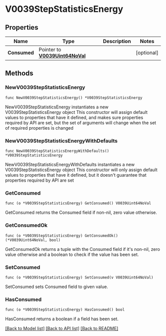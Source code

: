 # V0039StepStatisticsEnergy

## Properties

Name | Type | Description | Notes
------------ | ------------- | ------------- | -------------
**Consumed** | Pointer to [**V0039Uint64NoVal**](V0039Uint64NoVal.md) |  | [optional] 

## Methods

### NewV0039StepStatisticsEnergy

`func NewV0039StepStatisticsEnergy() *V0039StepStatisticsEnergy`

NewV0039StepStatisticsEnergy instantiates a new V0039StepStatisticsEnergy object
This constructor will assign default values to properties that have it defined,
and makes sure properties required by API are set, but the set of arguments
will change when the set of required properties is changed

### NewV0039StepStatisticsEnergyWithDefaults

`func NewV0039StepStatisticsEnergyWithDefaults() *V0039StepStatisticsEnergy`

NewV0039StepStatisticsEnergyWithDefaults instantiates a new V0039StepStatisticsEnergy object
This constructor will only assign default values to properties that have it defined,
but it doesn't guarantee that properties required by API are set

### GetConsumed

`func (o *V0039StepStatisticsEnergy) GetConsumed() V0039Uint64NoVal`

GetConsumed returns the Consumed field if non-nil, zero value otherwise.

### GetConsumedOk

`func (o *V0039StepStatisticsEnergy) GetConsumedOk() (*V0039Uint64NoVal, bool)`

GetConsumedOk returns a tuple with the Consumed field if it's non-nil, zero value otherwise
and a boolean to check if the value has been set.

### SetConsumed

`func (o *V0039StepStatisticsEnergy) SetConsumed(v V0039Uint64NoVal)`

SetConsumed sets Consumed field to given value.

### HasConsumed

`func (o *V0039StepStatisticsEnergy) HasConsumed() bool`

HasConsumed returns a boolean if a field has been set.


[[Back to Model list]](../README.md#documentation-for-models) [[Back to API list]](../README.md#documentation-for-api-endpoints) [[Back to README]](../README.md)


